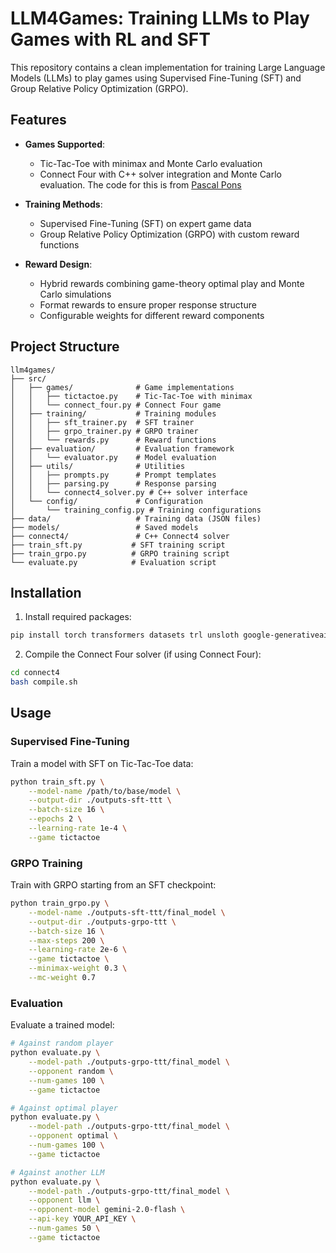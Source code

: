 # LLM4Games: Training LLMs to Play Games with RL and SFT

This repository contains a clean implementation for training Large Language Models (LLMs) to play games using Supervised Fine-Tuning (SFT) and Group Relative Policy Optimization (GRPO).

## Features

- **Games Supported**:
  - Tic-Tac-Toe with minimax and Monte Carlo evaluation
  - Connect Four with C++ solver integration and Monte Carlo evaluation. The code for this is from [Pascal Pons](https://github.com/PascalPons/connect4)

- **Training Methods**:
  - Supervised Fine-Tuning (SFT) on expert game data
  - Group Relative Policy Optimization (GRPO) with custom reward functions

- **Reward Design**:
  - Hybrid rewards combining game-theory optimal play and Monte Carlo simulations
  - Format rewards to ensure proper response structure
  - Configurable weights for different reward components

## Project Structure

```
llm4games/
├── src/
│   ├── games/              # Game implementations
│   │   ├── tictactoe.py    # Tic-Tac-Toe with minimax
│   │   └── connect_four.py # Connect Four game
│   ├── training/           # Training modules
│   │   ├── sft_trainer.py  # SFT trainer
│   │   ├── grpo_trainer.py # GRPO trainer
│   │   └── rewards.py      # Reward functions
│   ├── evaluation/         # Evaluation framework
│   │   └── evaluator.py    # Model evaluation
│   ├── utils/              # Utilities
│   │   ├── prompts.py      # Prompt templates
│   │   ├── parsing.py      # Response parsing
│   │   └── connect4_solver.py # C++ solver interface
│   └── config/             # Configuration
│       └── training_config.py # Training configurations
├── data/                   # Training data (JSON files)
├── models/                 # Saved models
├── connect4/               # C++ Connect4 solver
├── train_sft.py           # SFT training script
├── train_grpo.py          # GRPO training script
└── evaluate.py            # Evaluation script
```

## Installation

1. Install required packages:
```bash
pip install torch transformers datasets trl unsloth google-generativeai
```

2. Compile the Connect Four solver (if using Connect Four):
```bash
cd connect4
bash compile.sh
```

## Usage

### Supervised Fine-Tuning

Train a model with SFT on Tic-Tac-Toe data:

```bash
python train_sft.py \
    --model-name /path/to/base/model \
    --output-dir ./outputs-sft-ttt \
    --batch-size 16 \
    --epochs 2 \
    --learning-rate 1e-4 \
    --game tictactoe
```

### GRPO Training

Train with GRPO starting from an SFT checkpoint:

```bash
python train_grpo.py \
    --model-name ./outputs-sft-ttt/final_model \
    --output-dir ./outputs-grpo-ttt \
    --batch-size 16 \
    --max-steps 200 \
    --learning-rate 2e-6 \
    --game tictactoe \
    --minimax-weight 0.3 \
    --mc-weight 0.7
```

### Evaluation

Evaluate a trained model:

```bash
# Against random player
python evaluate.py \
    --model-path ./outputs-grpo-ttt/final_model \
    --opponent random \
    --num-games 100 \
    --game tictactoe

# Against optimal player
python evaluate.py \
    --model-path ./outputs-grpo-ttt/final_model \
    --opponent optimal \
    --num-games 100 \
    --game tictactoe

# Against another LLM
python evaluate.py \
    --model-path ./outputs-grpo-ttt/final_model \
    --opponent llm \
    --opponent-model gemini-2.0-flash \
    --api-key YOUR_API_KEY \
    --num-games 50 \
    --game tictactoe
```
